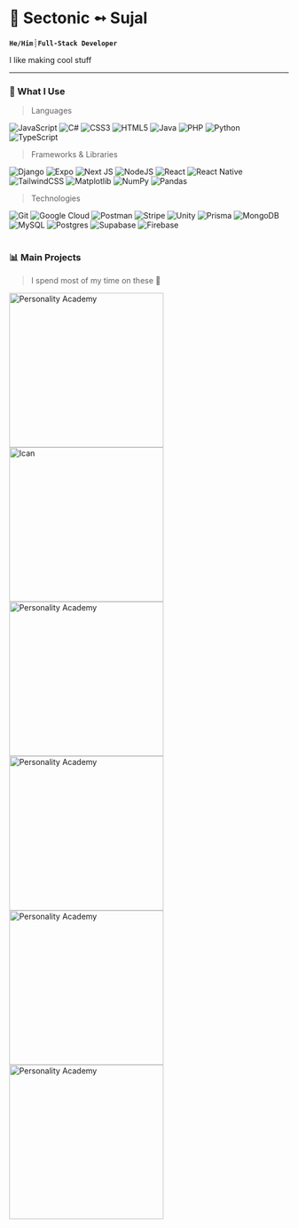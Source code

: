 #  :ghost: Sectonic ➻ Sujal 

**`He/Him`**┊**`Full-Stack Developer`**

I like making cool stuff

---

### :rocket: What I Use

<a name="languages-and-tools"></a>

> Languages

![JavaScript](https://img.shields.io/badge/javascript-%23323330.svg?style=for-the-badge&logo=javascript&logoColor=%23F7DF1E)
![C#](https://img.shields.io/badge/c%23-%23239120.svg?style=for-the-badge&logo=csharp&logoColor=white)
![CSS3](https://img.shields.io/badge/css3-%231572B6.svg?style=for-the-badge&logo=css3&logoColor=white)
![HTML5](https://img.shields.io/badge/html5-%23E34F26.svg?style=for-the-badge&logo=html5&logoColor=white)
![Java](https://img.shields.io/badge/java-%23ED8B00.svg?style=for-the-badge&logo=openjdk&logoColor=white)
![PHP](https://img.shields.io/badge/php-%23777BB4.svg?style=for-the-badge&logo=php&logoColor=white)
![Python](https://img.shields.io/badge/python-3670A0?style=for-the-badge&logo=python&logoColor=ffdd54)
![TypeScript](https://img.shields.io/badge/typescript-%23007ACC.svg?style=for-the-badge&logo=typescript&logoColor=white)

> Frameworks & Libraries

![Django](https://img.shields.io/badge/django-%23092E20.svg?style=for-the-badge&logo=django&logoColor=white)
![Expo](https://img.shields.io/badge/expo-1C1E24?style=for-the-badge&logo=expo&logoColor=#D04A37)
![Next JS](https://img.shields.io/badge/Next-black?style=for-the-badge&logo=next.js&logoColor=white)
![NodeJS](https://img.shields.io/badge/node.js-6DA55F?style=for-the-badge&logo=node.js&logoColor=white)
![React](https://img.shields.io/badge/react-%2320232a.svg?style=for-the-badge&logo=react&logoColor=%2361DAFB)
![React Native](https://img.shields.io/badge/react_native-%2320232a.svg?style=for-the-badge&logo=react&logoColor=%2361DAFB)
![TailwindCSS](https://img.shields.io/badge/tailwindcss-%2338B2AC.svg?style=for-the-badge&logo=tailwind-css&logoColor=white)
![Matplotlib](https://img.shields.io/badge/Matplotlib-%23ffffff.svg?style=for-the-badge&logo=Matplotlib&logoColor=black)
![NumPy](https://img.shields.io/badge/numpy-%23013243.svg?style=for-the-badge&logo=numpy&logoColor=white)
![Pandas](https://img.shields.io/badge/pandas-%23150458.svg?style=for-the-badge&logo=pandas&logoColor=white)

> Technologies

![Git](https://img.shields.io/badge/git-%23F05033.svg?style=for-the-badge&logo=git&logoColor=white)
![Google Cloud](https://img.shields.io/badge/GoogleCloud-%234285F4.svg?style=for-the-badge&logo=google-cloud&logoColor=white)
![Postman](https://img.shields.io/badge/Postman-FF6C37?style=for-the-badge&logo=postman&logoColor=white)
![Stripe](https://img.shields.io/badge/Stripe-5469d4?style=for-the-badge&logo=stripe&logoColor=ffffff)
![Unity](https://img.shields.io/badge/unity-%23000000.svg?style=for-the-badge&logo=unity&logoColor=white)
![Prisma](https://img.shields.io/badge/Prisma-3982CE?style=for-the-badge&logo=Prisma&logoColor=white)
![MongoDB](https://img.shields.io/badge/MongoDB-%234ea94b.svg?style=for-the-badge&logo=mongodb&logoColor=white)
![MySQL](https://img.shields.io/badge/mysql-4479A1.svg?style=for-the-badge&logo=mysql&logoColor=white)
![Postgres](https://img.shields.io/badge/postgres-%23316192.svg?style=for-the-badge&logo=postgresql&logoColor=white)
![Supabase](https://img.shields.io/badge/Supabase-3ECF8E?style=for-the-badge&logo=supabase&logoColor=white)
![Firebase](https://img.shields.io/badge/firebase-a08021?style=for-the-badge&logo=firebase&logoColor=ffcd34)

#

### 📊 Main Projects
> I spend most of my time on these 💯
> 
  <p align="left">
    <a href="https://github.com/Sectonic/Personality-Academy"><img width="278" src="https://denvercoder1-github-readme-stats.vercel.app/api/pin/?username=Sectonic&repo=Personality-Academy&theme=tokyonight&hide_border=true&show_icons=true&show_description=true" alt="Personality Academy"></a>
    <a href="https://github.com/GTBitsOfGood/ican"><img width="278" src="https://denvercoder1-github-readme-stats.vercel.app/api/pin/?username=GTBitsOfGood&repo=ican&theme=tokyonight&hide_border=true&show_icons=true&show_description=true" alt="Ican"></a>
    <a href="https://github.com/Sectonic/check-in"><img width="278" src="https://denvercoder1-github-readme-stats.vercel.app/api/pin/?username=Sectonic&repo=check-in&theme=tokyonight&hide_border=true&show_icons=true&show_description=true" alt="Personality Academy"></a>
    <a href="https://github.com/Sectonic/pa"><img width="278" src="https://denvercoder1-github-readme-stats.vercel.app/api/pin/?username=Sectonic&repo=pa&theme=tokyonight&hide_border=true&show_icons=true&show_description=true" alt="Personality Academy"></a>
    <a href="https://github.com/Sectonic/pa"><img width="278" src="https://denvercoder1-github-readme-stats.vercel.app/api/pin/?username=Sectonic&repo=pa&theme=tokyonight&hide_border=true&show_icons=true&show_description=true" alt="Personality Academy"></a>
    <a href="https://github.com/Sectonic/pa"><img width="278" src="https://denvercoder1-github-readme-stats.vercel.app/api/pin/?username=Sectonic&repo=pa&theme=tokyonight&hide_border=true&show_icons=true&show_description=true" alt="Personality Academy"></a>
  </p>


<!--
**Sectonic/Sectonic** is a ✨ _special_ ✨ repository because its `README.md` (this file) appears on your GitHub profile.

Here are some ideas to get you started:

- 🔭 I’m currently working on ...
- 🌱 I’m currently learning ...
- 👯 I’m looking to collaborate on ...
- 🤔 I’m looking for help with ...
- 💬 Ask me about ...
- 📫 How to reach me: ...
- 😄 Pronouns: ...
- ⚡ Fun fact: ...
-->
